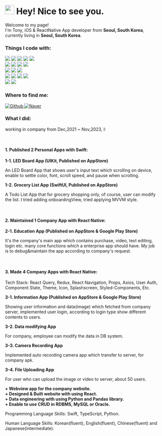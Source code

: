 <h1><img src="https://emojis.slackmojis.com/emojis/images/1531849430/4246/blob-sunglasses.gif?1531849430" width="30"/> Hey! Nice to see you.</h1>

<p>Welcome to my page! </br> I'm Tony, iOS & ReactNative App developer from <b>Seoul, South Korea</b>, currently living in <b>Seoul, South Korea</b>. </p>

<h3>Things I code with:</h3>
<p>
  <img src="https://img.shields.io/badge/React-20232A?style=for-the-badge&logo=react&logoColor=61DAFB"/>
  <img src="https://img.shields.io/badge/React_Native-20232A?style=for-the-badge&logo=react&logoColor=61DAFB"/>
  <img src="https://img.shields.io/badge/Redux-593D88?style=for-the-badge&logo=redux&logoColor=white"/>
  <img src="https://img.shields.io/badge/reduxToolkit-593D88?style=for-the-badge&logo=redux&logoColor=white"/>
  <img src="https://img.shields.io/badge/reactQuery-black?style=for-the-badge&logo=reactQuery&logoColor=white"/><br/>
  
  <img src="https://img.shields.io/badge/swift-CB3837?style=for-the-badge&logo=swift&logoColor=white"/>
  <img src="https://img.shields.io/badge/xcode-0984e3?style=for-the-badge&logo=xcode&logoColor=white"/>
  <img src="https://img.shields.io/badge/UIKit-E34F26?style=for-the-badge&logo=swift&logoColor=white"/>
  <img src="https://img.shields.io/badge/SwiftUI-E34F26?style=for-the-badge&logo=swift&logoColor=white"/><br/>
  
  <img src="https://img.shields.io/badge/JavaScript-323330?style=for-the-badge&logo=javascript&logoColor=F7DF1E"/>
  <img src="https://img.shields.io/badge/HTML5-E34F26?style=for-the-badge&logo=html5&logoColor=white"/>
  <img src="https://img.shields.io/badge/CSS3-1572B6?style=for-the-badge&logo=css3&logoColor=white"/><br/>
  
  <img src="https://img.shields.io/badge/npm-CB3837?style=for-the-badge&logo=npm&logoColor=white"/>
  <img src="https://img.shields.io/badge/yarn-0984e3?style=for-the-badge&logo=yarn&logoColor=white"/>
  <img src="https://img.shields.io/badge/Node.js-339933?style=for-the-badge&logo=nodedotjs&logoColor=white"/>
  <img src="https://img.shields.io/badge/Express.js-000000?style=for-the-badge&logo=express&logoColor=white"/><br/>
  
  <img src="https://img.shields.io/badge/Python-FFD43B?style=for-the-badge&logo=python&logoColor=blue"/>
  <img src="https://img.shields.io/badge/GIT-E44C30?style=for-the-badge&logo=git&logoColor=white"/>
</p>

<h3>Where to find me:</h3>
<p>
  <a href="https://github.com/tony-yun" target="_blank">
    <img alt="Github" src="https://img.shields.io/badge/GitHub-%2312100E.svg?&style=for-the-badge&logo=Github&logoColor=white" />
  </a>
  <a href="https://blog.naver.com/lifeyun24" target="_blank">
    <img alt="Naver" src="https://img.shields.io/badge/Naver-%339933E.svg?&style=for-the-badge&logo=Naver&logoColor=white" />
  </a>
</p>

<h3>What I did:</h3>
<p>working in company from Dec,2021 ~ Nov,2023, I:</p><br/>
<h4>1. Published 2 Personal Apps with Swift:</h4>
<strong>1-1. LED Board App (UIKit, Published on AppStore)</strong>
<p>An LED Board App that shows user's input text which scrolling on device, enable to settle color, font, scroll speed, and pause when scrolling.</p>
<strong>1-2. Grocery List App (SwiftUI, Published on AppStore)</strong>
<p>A Todo List App that for grocery shopping only, of course, user can modify the list. I tried adding onboardingView, tried applying MVVM style.</p><br/>

<h4>2. Maintained 1 Company App with React Native:</h4>
<strong>2-1. Education App (Published on AppStore & Google Play Store)</strong>
<p>It's the company's main app which contains purchase, video, text editing, login etc. many core functions which a enterprise app should have. My job is to debug&maintain the app according to company's request.</p><br/>

<h4>3. Made 4 Company Apps with React Native:</h4>
<p>Tech Stack: React Query, Redux, React Navigation, Props, Axios, User Auth, Component State, Theme, Icon, Splashscreen, Styled-Components, Etc.</p>
<strong>3-1. Information App (Published on AppStore & Google Play Store)</strong>
<p>Showing user information and data(image) which fetched from company server, implemented user login, according to login type show different contents to users.</p>
<strong>3-2. Data modifying App</strong>
<p>For company, employee can modify the data in DB system.</p>
<strong>3-3. Camera Recording App</strong>
<p>Implemented auto recording camera app which transfer to server, for company apk.</p>
<strong>3-4. File Uploading App</strong>
<p>For user who can upload the image or video to server, about 50 users.</p>

<strong>+ Webview app for the company website.</strong><br/>
<strong>+ Designed & Built website with using React.</strong><br/>
<strong>+ Data engineering with using Python and Pandas library.</strong><br/>
<strong>+ Enable to use CRUD in RDBMS, MySQL or Oracle.</strong><br/>

<p>Programming Language Skills: Swift, TypeScript, Python.</p>
<p>Human Language Skills: Korean(fluent), English(fluent), Chinese(fluent) and Japanese(intermediate).</p>
